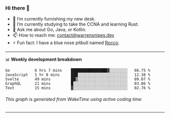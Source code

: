### Hi there 👋

- 🔭 I’m currently furnishing my new desk.
- 🌱 I’m currently studying to take the CCNA and learning Rust.
- 💬 Ask me about Go, Java, or Kotlin.
- 📫 How to reach me: contact@warrensnipes.dev
- ⚡ Fun fact: I have a blue nose pitbull named [Rocco](https://i.imgur.com/iLsSCKu.jpg).

-------

📊 **Weekly development breakdown**
<!--START_SECTION:waka-->
```text
Go           6 hrs 7 mins    ████████████████▓░░░░░░░░   66.75 % 
JavaScript   1 hr 8 mins     ███░░░░░░░░░░░░░░░░░░░░░░   12.38 % 
Svelte       49 mins         ██▒░░░░░░░░░░░░░░░░░░░░░░   09.07 % 
GraphQL      21 mins         █░░░░░░░░░░░░░░░░░░░░░░░░   03.86 % 
Text         15 mins         ▓░░░░░░░░░░░░░░░░░░░░░░░░   02.76 % 
```
<!--END_SECTION:waka-->
###### *This graph is generated from WakeTime using active coding time*
-------
